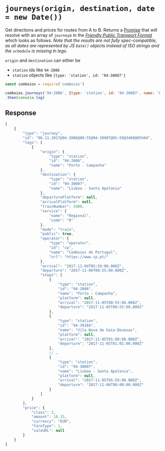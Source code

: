 # `journeys(origin, destination, date = new Date())`

Get directions and prices for routes from A to B. Returns a [Promise](https://developer.mozilla.org/en-US/docs/Web/JavaScript/Reference/Global_Objects/promise) that will resolve with an array of `journey`s in the [*Friendly Public Transport Format*](https://github.com/public-transport/friendly-public-transport-format) which looks as follows.
*Note that the results are not fully spec-compatible, as all dates are represented by JS `Date()` objects instead of ISO strings and the `schedule` is missing in legs.*

`origin` and `destination` can either be

- `station` ids like `94-2006`
- `station` objects like `{type: 'station', id: '94-30007'}`

```js
const comboios = require('comboios')

comboios.journeys('94-2006', {type: 'station', id: '94-30007', name: 'Lisboa - Santa Apolonia'}, new Date()) // Porto -> Lisbon
.then(console.log)
```

## Response

```js
[
    {
        "type": "journey",
        "id": "06.11.2017@94-2006@00:55@94-30007@05:59@3400@05h04",
        "legs": [
            {
                "origin": {
                    "type": "station",
                    "id": "94-2006",
                    "name": "Porto - Campanha"
                },
                "destination": {
                    "type": "station",
                    "id": "94-30007",
                    "name": "Lisboa - Santa Apolonia"
                },
                "departurePlatform": null,
                "arrivalPlatform": null,
                "trainNumber": 3400,
                "service": {
                    "name": "Regional",
                    "code": "R"
                },
                "mode": "train",
                "public": true,
                "operator": {
                    "type": "operator",
                    "id": "cp",
                    "name": "Comboios de Portugal",
                    "url": "https://www.cp.pt/"
                },
                "arrival": "2017-11-04T05:59:00.000Z",
                "departure": "2017-11-06T00:55:00.000Z",
                "stops": [
                    {
                        "type": "station",
                        "id": "94-2006",
                        "name": "Porto - Campanha",
                        "platform": null,
                        "arrival": "2017-11-05T00:55:00.000Z",
                        "departure": "2017-11-05T00:55:00.000Z"
                    },
                    {
                        "type": "station",
                        "id": "94-39164",
                        "name": "Vila Nova de Gaia-Devesas",
                        "platform": null,
                        "arrival": "2017-11-05T01:00:00.000Z",
                        "departure": "2017-11-05T01:01:00.000Z"
                    },
                    // …
                    {
                        "type": "station",
                        "id": "94-30007",
                        "name": "Lisboa - Santa Apolonia",
                        "platform": null,
                        "arrival": "2017-11-05T05:59:00.000Z",
                        "departure": "2017-11-06T00:00:00.000Z"
                    }
                ]
            }
        ],
        "price": {
            "class": 2,
            "amount": 18.15,
            "currency": "EUR",
            "fareType": 1,
            "saleURL": null
        }
    }
]
```
